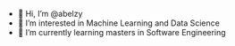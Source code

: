 - 👋 Hi, I’m @abelzy
- 👀 I’m interested in Machine Learning and Data Science
- 🌱 I’m currently learning masters in Software Engineering


<!---
abelzy/abelzy is a ✨ special ✨ repository because its `README.md` (this file) appears on your GitHub profile.
You can click the Preview link to take a look at your changes.
--->
